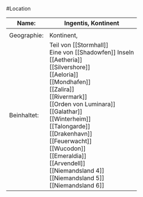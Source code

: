 #Location

| Name:       | Ingentis, Kontinent                                                                                                                                                                                                                                                                                                                                                                                                                                                                                                                                                                |
| ----------- | ---------------------------------------------------------------------------------------------------------------------------------------------------------------------------------------------------------------------------------------------------------------------------------------------------------------------------------------------------------------------------------------------------------------------------------------------------------------------------------------------------------------------------------------------------------------------------------- |
|             |                                                                                                                                                                                                                                                                                                                                                                                                                                                                                                                                                                                    |
| Geographie: | Kontinent,                                                                                                                                                                                                                                                                                                                                                                                                                                                                                                                                                                         |
| Beinhaltet: | Teil von [[Stormhall]]<br>Eine von [[Shadowfen]] Inseln<br>[[Aetheria]]<br>[[Silvershore]]<br>[[Aeloria]]<br>[[Mondhafen]]<br>[[Zalira]]<br>[[Rivermark]]<br>[[Orden von Luminara]]<br>[[Galathar]]<br>[[Winterheim]]<br>[[Talongarde]]<br>[[Drakenhavn]]<br>[[Feuerwacht]]<br>[[Wucodon]]<br>[[Emeraldia]]<br>[[Arvendell]]<br>[[Niemandsland 4]]<br>[[Niemandsland 5]]<br>[[Niemandsland 6]] |
